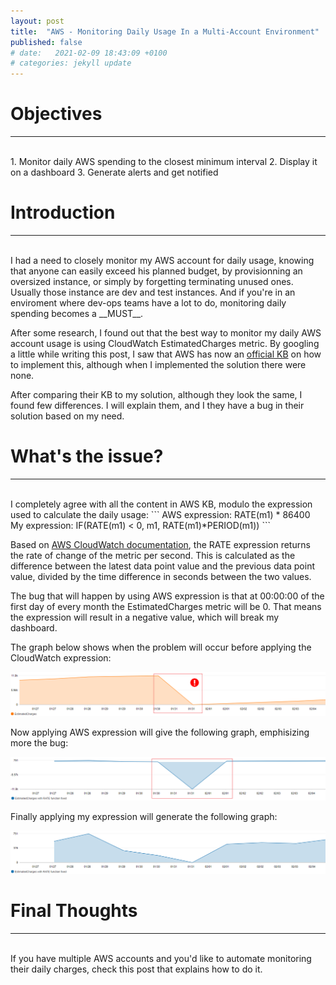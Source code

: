 ```yaml
---
layout: post
title:  "AWS - Monitoring Daily Usage In a Multi-Account Environment"
published: false
# date:   2021-02-09 18:43:09 +0100
# categories: jekyll update
---
```


# __Objectives__
---
<br>
  1. Monitor daily AWS spending to the closest minimum interval
  2. Display it on a dashboard
  3. Generate alerts and get notified

# __Introduction__
---
<br>
I had a need to closely monitor my AWS account for daily usage, knowing that anyone can easily exceed his planned budget, by provisionning an oversized instance, or simply by forgetting terminating unused ones. Usually those instance are dev and test instances. And if you're in an enviroment where dev-ops teams have a lot to do, monitoring daily spending becomes a __MUST__.

After some research, I found out that the best way to monitor my daily AWS account usage is using CloudWatch EstimatedCharges metric.
By googling a little while writing this post, I saw that AWS has now an [official KB][aws-doc] on how to implement this, although when I implemented the solution there were none.

After comparing their KB to my solution, although they look the same, I found few differences. I will explain them, and I they have a bug in their solution based on my need.

# __What's the issue?__
---
<br>
I completely agree with all the content in AWS KB, modulo the expression used to calculate the daily usage:
```
AWS expression: RATE(m1) * 86400
My expression:  IF(RATE(m1) < 0, m1, RATE(m1)*PERIOD(m1))
```

Based on [AWS CloudWatch documentation][cw-mathmetric], the RATE expression returns the rate of change of the metric per second. This is calculated as the difference between the latest data point value and the previous data point value, divided by the time difference in seconds between the two values.

The bug that will happen by using AWS expression is that at 00:00:00 of the first day of every month the EstimatedCharges metric will be 0. That means the expression will result in a negative value, which will break my dashboard.

The graph below shows when the problem will occur before applying the CloudWatch expression:

[ ![](/assets/aws-estimatedcharges-problem.png) ](/assets/aws-estimatedcharges-problem.png)

Now applying AWS expression will give the following graph, emphisizing more the bug:

[ ![](/assets/aws-estimatedcharges-rate-problem.png) ](/assets/aws-estimatedcharges-rate-problem.png)

Finally applying my expression will generate the following graph:

[ ![](/assets/aws-estimatedcharges-rate-fixed.png) ](/assets/aws-estimatedcharges-rate-fixed.png)

# __Final Thoughts__
---
<br>
If you have multiple AWS accounts and you'd like to automate monitoring their daily charges, check this post that explains how to do it.

[omada-download]: https://www.tp-link.com/en/support/download/omada-software-controller/#Controller_Software
[omada-info]: https://www.tp-link.com/en/omada-sdn/
[ubuntu-18]: https://releases.ubuntu.com/18.04/
[lxc-info]: https://linuxcontainers.org/lxc/introduction/
[proxmox-info]: https://www.proxmox.com/en/proxmox-ve
[aws-doc]: https://aws.amazon.com/premiumsupport/knowledge-center/cloudwatch-estimatedcharges-alarm/
[cw-mathmetric]: https://docs.aws.amazon.com/AmazonCloudWatch/latest/monitoring/using-metric-math.html